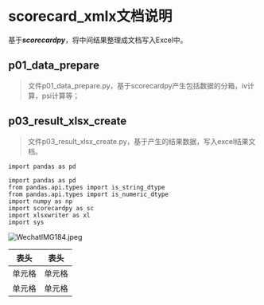 # scorecard_xmlx文档说明

基于***scorecardpy***，将中间结果整理成文档写入Excel中。


## p01_data_prepare
>文件p01_data_prepare.py，基于scorecardpy产生包括数据的分箱，iv计算，psi计算等；

## p03_result_xlsx_create
>文件p03_result_xlsx_create.py，基于产生的结果数据，写入excel结果文档。

`import pandas as pd`


```
import pandas as pd
from pandas.api.types import is_string_dtype
from pandas.api.types import is_numeric_dtype
import numpy as np
import scorecardpy as sc
import xlsxwriter as xl
import sys
```

![WechatIMG184.jpeg](https://i.loli.net/2020/10/13/s89J7IrLZ1jdDpt.jpg)

|  表头   | 表头  |
|  ----  | ----  |
| 单元格  | 单元格 |
| 单元格  | 单元格 |